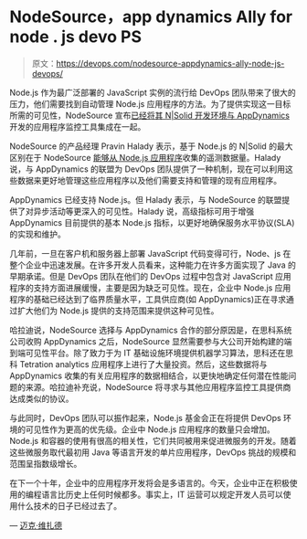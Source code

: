 # NodeSource，app dynamics Ally for node . js devo PS

> 原文：<https://devops.com/nodesource-appdynamics-ally-node-js-devops/>

Node.js 作为最广泛部署的 JavaScript 实例的流行给 DevOps 团队带来了很大的压力，他们需要找到自动管理 Node.js 应用程序的方法。为了提供实现这一目标所需的可见性，NodeSource 宣布[已经将其 N|Solid 开发环境与 AppDynamics](https://nodesource.com/press/nodesource-integration-appdynamics-advanced-node-js-metrics) 开发的应用程序监控工具集成在一起。

NodeSource 的产品经理 Pravin Halady 表示，基于 Node.js 的 N|Solid 的最大区别在于 NodeSource [能够从 Node.js 应用程序](https://devops.com/nodesource-gets-source-node-js-issue/)收集的遥测数据量。Halady 说，与 AppDynamics 的联盟为 DevOps 团队提供了一种机制，现在可以利用这些数据来更好地管理这些应用程序以及他们需要支持和管理的现有应用程序。

AppDynamics 已经支持 Node.js。但 Halady 表示，与 NodeSource 的联盟提供了对异步活动等更深入的可见性。Halady 说，高级指标可用于增强 AppDynamics 目前提供的基本 Node.js 指标，以更好地确保服务水平协议(SLA)的实现和维护。

几年前，一旦在客户机和服务器上部署 JavaScript 代码变得可行，Node、js 在整个企业中迅速发展。在许多开发人员看来，这种能力在许多方面实现了 Java 的早期承诺。但是 DevOps 团队在他们的 DevOps 过程中包含对 JavaScript 应用程序的支持方面进展缓慢，主要是因为缺乏可见性。现在，企业中 Node.js 应用程序的基础已经达到了临界质量水平，工具供应商(如 AppDynamics)正在寻求通过扩大他们为 Node.js 提供的支持范围来提供这种可见性。

哈拉迪说，NodeSource 选择与 AppDynamics 合作的部分原因是，在思科系统公司收购 AppDynamics 之后，NodeSource 显然需要参与大公司开始构建的端到端可见性平台。除了致力于为 IT 基础设施环境提供机器学习算法，思科还在思科 Tetration analytics 应用程序上进行了大量投资。然后，这些数据将与 AppDynamics 收集的有关应用程序的数据相结合，以更快地确定任何潜在性能问题的来源。哈拉迪补充说，NodeSource 将寻求与其他应用程序监控工具提供商达成类似的协议。

与此同时，DevOps 团队可以振作起来，Node.js 基金会正在将提供 DevOps 环境的可见性作为更高的优先级。企业中 Node.js 应用程序的数量只会增加。Node.js 和容器的使用有很高的相关性，它们共同被用来促进微服务的开发。随着这些微服务取代最初用 Java 等语言开发的单片应用程序，DevOps 挑战的规模和范围呈指数级增长。

在下一个十年，企业中的应用程序开发将会是多语言的。今天，企业中正在积极使用的编程语言比历史上任何时候都多。事实上，IT 运营可以规定开发人员可以使用什么技术的日子已经过去了。

— [迈克·维扎德](https://devops.com/author/mike-vizard/)